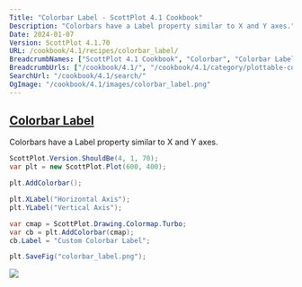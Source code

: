 ```yaml
---
Title: "Colorbar Label - ScottPlot 4.1 Cookbook"
Description: "Colorbars have a Label property similar to X and Y axes."
Date: 2024-01-07
Version: ScottPlot 4.1.70
URL: /cookbook/4.1/recipes/colorbar_label/
BreadcrumbNames: ["ScottPlot 4.1 Cookbook", "Colorbar", "Colorbar Label"]
BreadcrumbUrls: ["/cookbook/4.1/", "/cookbook/4.1/category/plottable-colorbar", "/cookbook/4.1/recipes/colorbar_label/"]
SearchUrl: "/cookbook/4.1/search/"
OgImage: "/cookbook/4.1/images/colorbar_label.png"
---
```


<h2><a id='colorbar-label' href='/cookbook/4.1/recipes/colorbar_label/'>Colorbar Label</a></h2>

Colorbars have a Label property similar to X and Y axes.

```cs
ScottPlot.Version.ShouldBe(4, 1, 70);
var plt = new ScottPlot.Plot(600, 400);

plt.AddColorbar();

plt.XLabel("Horizontal Axis");
plt.YLabel("Vertical Axis");

var cmap = ScottPlot.Drawing.Colormap.Turbo;
var cb = plt.AddColorbar(cmap);
cb.Label = "Custom Colorbar Label";

plt.SaveFig("colorbar_label.png");
```

<img src='../../images/colorbar_label.png' class='d-block mx-auto my-5' />


